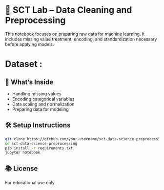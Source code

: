 # 🧹 SCT Lab – Data Cleaning and Preprocessing

This notebook focuses on preparing raw data for machine learning. It includes missing value treatment, encoding, and standardization necessary before applying models.

# Dataset : 

## 🚀 What’s Inside
- Handling missing values
- Encoding categorical variables
- Data scaling and normalization
- Preparing data for modeling

## 🛠 Setup Instructions

```bash
git clone https://github.com/your-username/sct-data-science-preprocessing.git
cd sct-data-science-preprocessing
pip install -r requirements.txt
jupyter notebook
```

## 📚 License
For educational use only.

